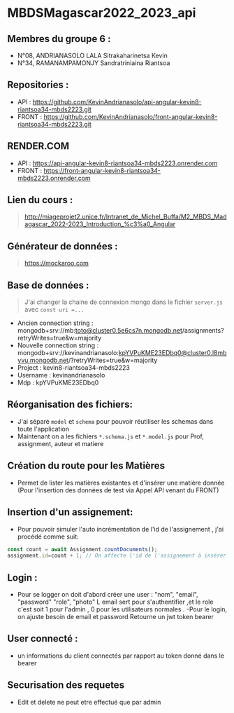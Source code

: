 # MBDSMagascar2022_2023_api
## Membres du groupe 6 :
- N°08, ANDRIANASOLO LALA Sitrakaharinetsa Kevin
- N°34, RAMANAMPAMONJY Sandratriniaina Riantsoa

## Repositories :
- API : https://github.com/KevinAndrianasolo/api-angular-kevin8-riantsoa34-mbds2223.git
- FRONT : https://github.com/KevinAndrianasolo/front-angular-kevin8-riantsoa34-mbds2223.git

## RENDER.COM
- API : https://api-angular-kevin8-riantsoa34-mbds2223.onrender.com
- FRONT : https://front-angular-kevin8-riantsoa34-mbds2223.onrender.com

## Lien du cours :
> http://miageprojet2.unice.fr/Intranet_de_Michel_Buffa/M2_MBDS_Madagascar_2022-2023_Introduction_%c3%a0_Angular

## Générateur de données :
> https://mockaroo.com
## Base de données :
> J'ai changer la chaine de connexion mongo dans le fichier `server.js` avec `const uri =...`

- Ancien connection string : mongodb+srv://mb:toto@cluster0.5e6cs7n.mongodb.net/assignments?retryWrites=true&w=majority
- Nouvelle connection string : mongodb+srv://kevinandrianasolo:kpYVPuKME23EDbq0@cluster0.l8mbyvu.mongodb.net/?retryWrites=true&w=majority
- Project : kevin8-riantsoa34-mbds2223
- Username : kevinandrianasolo
- Mdp : kpYVPuKME23EDbq0

## Réorganisation des fichiers:
- J'ai séparé `model` et `schema` pour pouvoir réutiliser les schemas dans toute l'application
- Maintenant on a les fichiers `*.schema.js` et  `*.model.js` pour Prof, assignment, auteur et matiere

## Création du route pour les Matières
- Permet de lister les matières existantes et d'insérer une matière donnée (Pour l'insertion des données de test via Appel API venant du FRONT)

## Insertion d'un assignement:
- Pour pouvoir simuler l'auto incrémentation de l'id de l'assignement , j'ai procédé comme suit:
```ts
const count = await Assignment.countDocuments();
assignment.id=count + 1; // On affecte l'id de l'assignement à insérer comme étant le nombre total des assignments + 1, car le premier id = 1
```
## Login :
- Pour se logger on doit d'abord créer une user :
     "nom",
    "email",
    "password"
    "role",
    "photo"
L email sert pour s'authentifier ,et le role c'est soit 1 pour l'admin , 0 pour les utilisateurs normales .
-Pour le login, on ajuste besoin de email et password 
Retourne un jwt token bearer 
## User connecté :
- un informations du client connectés par rapport au token donné dans le bearer
## Securisation des requetes 
- Edit et delete ne peut etre effectué que par admin 


